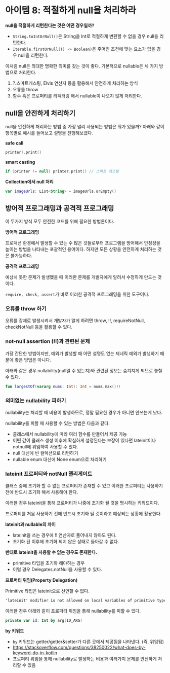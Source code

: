 # 아이템 8: 적절하게 null을 처리하라

**null을 적절하게 리턴한다는 것은 어떤 경우일까?**

- `String.toIntOrNull()`은 String을 Int로 적절하게 변환할 수 없을 경우 null을 리턴한다.
- `Iterable.firstOrNull(() -> Boolean)`은 주어진 조건에 맞는 요소가 없을 경우 null을 리턴한다.

이처럼 null은 최대한 명확한 의미를 갖는 것이 좋다. 기본적으로 nullable은 세 가지 방법으로 처리한다.

1. ?.스마트캐스팅, Elvis 연산자 등을 활용해서 안전하게 처리하는 방식
2. 오류를 throw
3. 함수 혹은 프로퍼티를 리팩터링 해서 nullable이 나오지 않게 처리한다.

## null을 안전하게 처리하기

null을 안전하게 처리하는 방법 중 가장 널리 사용되는 방법은 뭐가 있을까? 아래와 같이 항목별로 예시를 들어보고 설명을 진행해보겠다.

**safe call**

```kotlin
printer?.print()
```

**smart casting**

```kotlin
if (printer != null) printer.print() // 스마트 캐스팅
```

**Collection에서 null 처리**

```kotlin
var imageUrls: List<String> = imageUrls.orEmpty()
```

## 방어적 프로그래밍과 공격적 프로그래밍

이 두가지 방식 모두 안전한 코드를 위해 필요한 방법론이다.

**방어적 프로그래밍**

프로덕션 환경에서 발생할 수 있는 수 많은 것들로부터 프로그램을 방어해서 안정성을 높이는 방법을 나타내는 포괄적인 용어이다. 하지만 모든 상황을 안전하게 처리하는 것은 불가능하다.

**공격적 프로그래밍**

예상치 못한 문제가 발생했을 때 이러한 문제를 개발자에게 알려서 수정하게 만드는 것이다.

`require, check, assert`가 바로 이러한 공격적 프로그래밍을 위한 도구이다.

### 오류를 throw 하기

오류를 강제로 발생시켜서 개발자가 알게 하려면 throw, !!, requireNotNull, checkNotNull 등을 활용할 수 있다.

### not-null assertion (!!)과 관련된 문제

가장 간단한 방법이지만, 예외가 발생할 때 어떤 설명도 없는 제네릭 예외가 발생하기 때문에 좋은 방법은 아니다.

아래와 같은 경우 nullability(null일 수 있는지)와 관련된 정보는 숨겨지게 되므로 놓칠 수 있다.

```kotlin
fun largestOf(vararg nums: Int): Int = nums.max()!!
```

### 의미없는 nullability 피하기

nullability는 처리할 때 비용이 발생하므로, 정말 필요한 경우가 아니면 안쓰는게 낫다.

nullability를 피할 때 사용할 수 있는 방법은 다음과 같다.

- 클래스에서 nullability에 따라 여러 함수를 만들어서 제공 가능
- 어떤 값이 클래스 생성 이후에 확실하게 설정된다는 보장이 있다면 lateinit이나 notnull에 위임하여 사용할 수 있다.
- null 대신에 빈 컬렉션으로 리턴하기
- nullable enum 대신에 None enum으로 처리하기

### lateinit 프로퍼티와 notNull 델리게이트

클래스 중에 초기화 할 수 없는 프로퍼티가 존재할 수 있고 이러한 프로퍼티는 사용하기 전에 반드시 초기화 해서 사용해야 한다.

이러한 경우 lateinit을 통해 프로퍼티가 나중에 초기화 될 것을 명시하는 키워드이다.

프로퍼티를 처음 사용하기 전에 반드시 초기화 될 것이라고 예상되는 상황에 활용한다.

**lateinit과 nullable의 차이**

- lateinit을 쓰는 경우에 !! 연산자로 풀어내지 않아도 된다.
- 초기화 된 이후에 초기화 되지 않은 상태로 돌아갈 수 없다.

**반대로 lateinit을 사용할 수 없는 경우도 존재한다.**

- primitive 타입을 초기화 해야하는 경우
- 이럴 경우 Delegates.notNull을 사용할 수 있다.

**프로퍼티 위임(Property Delegation)**

Primitive 타입은 lateinit으로 선언할 수 없다.

```kotlin
'lateinit' modifier is not allowed on local variables of primitive types
```

이러한 경우 아래와 같이 프로퍼티 위임을 통해 nullability를 피할 수 있다.

```kotlin
private var id: Int by arg(ID_ARG)
```

**by 키워드**

- `by` 키워드는 getter/getter&setter가 다른 곳에서 제공됨을 나타낸다. (즉, 위임됨)
- https://stackoverflow.com/questions/38250022/what-does-by-keyword-do-in-kotlin
- 프로퍼티 위임을 통해 nullability로 발생하는 비용과 여러가지 문제를 안전하게 처리할 수 있음